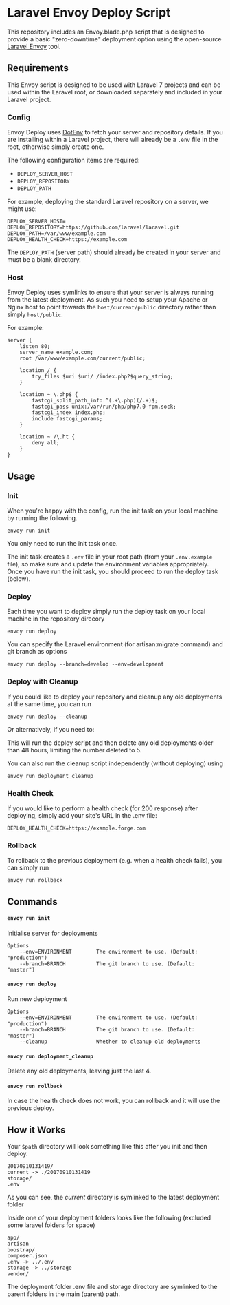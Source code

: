 # Laravel Envoy Deploy Script

This repository includes an Envoy.blade.php script that is designed to provide a basic "zero-downtime" deployment option using the open-source [Laravel Envoy](http://laravel.com/docs/7.x/envoy) tool.

## Requirements

This Envoy script is designed to be used with Laravel 7 projects and can be used within the Laravel root, or downloaded separately and included in your Laravel project.

### Config

Envoy Deploy uses [DotEnv](https://github.com/vlucas/phpdotenv) to fetch your server and repository details. If you are installing within a Laravel project, there will already be a `.env` file in the root, otherwise simply create one.

The following configuration items are required:

  - `DEPLOY_SERVER_HOST`
  - `DEPLOY_REPOSITORY`
  - `DEPLOY_PATH`

For example, deploying the standard Laravel repository on a server, we might use:

```
DEPLOY_SERVER_HOST=
DEPLOY_REPOSITORY=https://github.com/laravel/laravel.git
DEPLOY_PATH=/var/www/example.com
DEPLOY_HEALTH_CHECK=https://example.com
```

The `DEPLOY_PATH` (server path) should already be created in your server and must be a blank directory.

### Host

Envoy Deploy uses symlinks to ensure that your server is always running from the latest deployment. As such you need to setup your Apache or Nginx host to point towards the `host/current/public` directory rather than simply `host/public`.

For example:

```
server {
    listen 80;
    server_name example.com;
    root /var/www/example.com/current/public;

    location / {
        try_files $uri $uri/ /index.php?$query_string;
    }

    location ~ \.php$ {
        fastcgi_split_path_info ^(.+\.php)(/.+)$;
        fastcgi_pass unix:/var/run/php/php7.0-fpm.sock;
        fastcgi_index index.php;
        include fastcgi_params;
    }

    location ~ /\.ht {
        deny all;
    }
}
```

## Usage

### Init

When you're happy with the config, run the init task on your local machine by running the following.

	envoy run init

You only need to run the init task once.

The init task creates a `.env` file in your root path (from your `.env.example` file), so make sure and update the environment variables appropriately. Once you have run the init task, you should proceed to run the deploy task (below).

### Deploy

Each time you want to deploy simply run the deploy task on your local machine in the repository direcory

	envoy run deploy

You can specify the Laravel environment (for artisan:migrate command) and git branch as options

	envoy run deploy --branch=develop --env=development

### Deploy with Cleanup

If you could like to deploy your repository and cleanup any old deployments at the same time, you can run

	envoy run deploy --cleanup

Or alternatively, if you need to:

This will run the deploy script and then delete any old deployments older than 48 hours, limiting the number deleted to 5.

You can also run the cleanup script independently (without deploying) using

	envoy run deployment_cleanup

### Health Check

If you would like to perform a health check (for 200 response) after deploying, simply add your site's URL in the .env file:

```
DEPLOY_HEALTH_CHECK=https://example.forge.com
```

### Rollback

To rollback to the previous deployment (e.g. when a health check fails), you can simply run 

	envoy run rollback

## Commands

#### `envoy run init`

Initialise server for deployments

    Options
        --env=ENVIRONMENT        The environment to use. (Default: "production")
        --branch=BRANCH          The git branch to use. (Default: "master")

#### `envoy run deploy`

Run new deployment

    Options
        --env=ENVIRONMENT        The environment to use. (Default: "production")
        --branch=BRANCH          The git branch to use. (Default: "master")
        --cleanup                Whether to cleanup old deployments

#### `envoy run deployment_cleanup`

Delete any old deployments, leaving just the last 4.

#### `envoy run rollback`

In case the health check does not work, you can rollback and it will use the previous deploy.

## How it Works

Your `$path` directory will look something like this after you init and then deploy.

	20170910131419/
	current -> ./20170910131419
	storage/
	.env

As you can see, the *current* directory is symlinked to the latest deployment folder

Inside one of your deployment folders looks like the following (excluded some laravel folders for space)

	app/
	artisan
	boostrap/
	composer.json
	.env -> ../.env
	storage -> ../storage
	vendor/

The deployment folder .env file and storage directory are symlinked to the parent folders in the main (parent) path.
